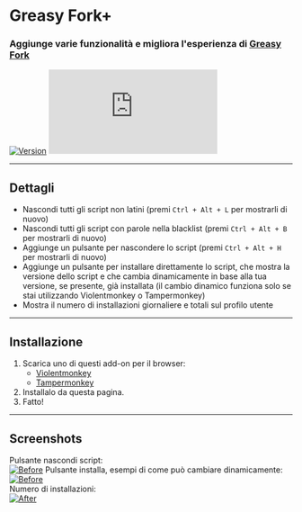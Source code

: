 # Greasy Fork+

### Aggiunge varie funzionalità e migliora l'esperienza di [Greasy Fork](https://greasyfork.org/)

[![Version](https://img.shields.io/endpoint?url=https://runkit.io/ifelix18/userscript-version/branches/master/Userscripts/userscripts/meta/greasyfork-plus.meta.js&style=flat-square)](#) [![Size](https://img.shields.io/github/size/iFelix18/Userscripts/userscripts/greasyfork-plus.user.js?style=flat-square)](#)

---

## Dettagli

* Nascondi tutti gli script non latini (premi `Ctrl + Alt + L` per mostrarli di nuovo)
* Nascondi tutti gli script con parole nella blacklist (premi `Ctrl + Alt + B` per mostrarli di nuovo)
* Aggiunge un pulsante per nascondere lo script (premi `Ctrl + Alt + H` per mostrarli di nuovo)
* Aggiunge un pulsante per installare direttamente lo script, che mostra la versione dello script e che cambia dinamicamente in base alla tua versione, se presente, già installata (il cambio dinamico funziona solo se stai utilizzando Violentmonkey o Tampermonkey)
* Mostra il numero di installazioni giornaliere e totali sul profilo utente

---

## Installazione

1. Scarica uno di questi add-on per il browser:
    - [Violentmonkey](https://violentmonkey.github.io/)
    - [Tampermonkey](https://www.tampermonkey.net/)
2. Installalo da questa pagina.
3. Fatto!

---

## Screenshots

Pulsante nascondi script:<br>[![Before](https://i.imgur.com/5H1YJRM.png "Hide script button")](#)
Pulsante installa, esempi di come può cambiare dinamicamente:<br>[![Before](https://i.imgur.com/CO8wjFn.png "Install button")](#)    
Numero di installazioni:<br>[![After](https://i.imgur.com/1DlTEZV.png "Number of installations")](#)
